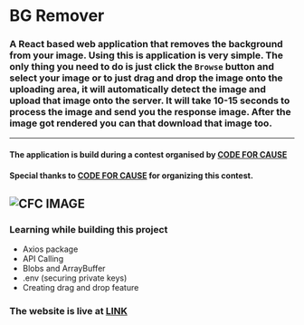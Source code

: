 # BG Remover

### A React based web application that removes the background from your image. Using this is application is very simple. The only thing you need to do is just click the `Browse` button and select your image or to just drag and drop the image onto the uploading area, it will automatically detect the image and upload that image onto the server. It will take 10-15 seconds to process the image and send you the response image. After the image got rendered you can that download that image too.
---
#### The application is build during a contest organised by [CODE FOR CAUSE](https://codeforcause.org/)
#### Special thanks to [CODE FOR CAUSE](https://codeforcause.org/) for organizing this contest. 
![CFC IMAGE](https://codeforcause.org/static/logo/logo.svg)
---
### Learning while building this project
- Axios package
- API Calling
- Blobs and ArrayBuffer
- .env (securing private keys)
- Creating drag and drop feature 

### The website is live at [LINK](https://617ba27410a9219c0a221181--bg-remove.netlify.app/)
